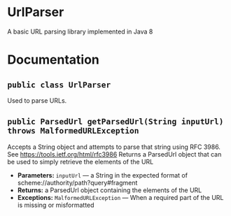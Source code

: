 # UrlParser
A basic URL parsing library implemented in Java 8

# Documentation

## `public class UrlParser`

Used to parse URLs.

## `public ParsedUrl getParsedUrl(String inputUrl) throws MalformedURLException`

Accepts a String object and attempts to parse that string using RFC 3986. See https://tools.ietf.org/html/rfc3986 Returns a ParsedUrl object that can be used to simply retrieve the elements of the URL

 * **Parameters:** `inputUrl` — a String in the expected format of scheme://authority/path?query#fragment
 * **Returns:** a ParsedUrl object containing the elements of the URL
 * **Exceptions:** `MalformedURLException` — When a required part of the URL is missing or misformatted
